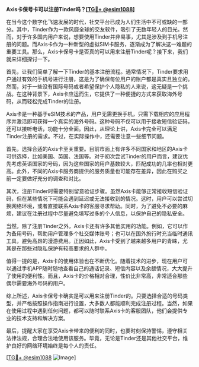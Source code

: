 **Axis卡保号卡可以注册Tinder吗？[[TG💪+ @esim1088](https://t.me/s/esim1088)]**

在当今这个数字化飞速发展的时代，社交平台已成为人们生活中不可或缺的一部分。其中，Tinder作为一款风靡全球的交友软件，吸引了无数年轻人的目光。然而，对于许多国内用户来说，想要使用Tinder并非易事，尤其是涉及到手机号注册的问题。而Axis卡作为一种新型的虚拟SIM卡服务，逐渐成为了解决这一难题的重要工具。那么，Axis卡保号卡是否真的可以用来注册Tinder呢？接下来，我们就来详细探讨一下。

首先，让我们简单了解一下Tinder的基本注册流程。通常情况下，Tinder要求用户通过有效的手机号进行注册，这是为了确保每位用户的账户都是真实且独立的。然而，对于一些没有国际号码或者希望保护个人隐私的人来说，这无疑是一个挑战。在这种背景下，Axis卡应运而生，它提供了一种便捷的方式来获取海外号码，从而轻松完成Tinder的注册。

Axis卡是一种基于eSIM技术的产品，用户无需更换手机，只需下载相应的应用程序并激活即可获得一个真实的海外号码。这种号码不仅可以用于接收短信验证码，还可以接听电话，功能十分全面。因此，从理论上讲，Axis卡完全可以满足Tinder注册的需求。不过，在实际操作中，还需要注意一些细节问题。

首先，选择合适的Axis卡至关重要。目前市面上有许多不同国家和地区的Axis卡可供选择，比如美国、英国、法国等。对于初次尝试Tinder的用户而言，建议优先考虑英语国家的号码，因为这些国家的用户基数较大，匹配成功的几率也相对更高。此外，不同的Axis卡服务商提供的服务质量也可能存在差异，因此在购买之前一定要做好充分的调查和对比。

其次，注册Tinder时需要特别留意验证步骤。虽然Axis卡能够正常接收短信验证码，但在某些情况下可能会遇到延迟或无法接收到的情况。这时，用户可以尝试切换网络环境，或者直接联系Axis卡的客服寻求帮助。同时，为了避免不必要的麻烦，建议在注册过程中尽量避免填写过多的个人信息，以保护自己的隐私安全。

当然，除了注册Tinder之外，Axis卡还有许多其他实用的功能。例如，它可以作为备用号码，帮助用户管理多个社交媒体账号；也可以在国外旅行时充当临时通讯工具，避免高昂的漫游费用。正因如此，Axis卡受到了越来越多用户的青睐，尤其是在那些对隐私保护有较高要求的人群中。

值得一提的是，Axis卡的使用体验也在不断优化。随着技术的进步，现在用户可以通过手机APP随时随地查看自己的通话记录、短信内容以及余额情况，大大提升了使用的便利性。而且，Axis卡的价格相对合理，性价比非常高，非常适合那些偶尔需要海外号码的用户。

综上所述，Axis卡保号卡确实是可以用来注册Tinder的。只要选择合适的号码类型，并严格按照操作指南进行设置，大多数人都能顺利完成注册过程。当然，如果在使用过程中遇到任何问题，都可以随时联系Axis卡的客服团队，他们会提供专业的技术支持和解决方案。

最后，提醒大家在享受Axis卡带来的便利的同时，也要时刻保持警惕，遵守相关法律法规，合理合法地使用该服务。毕竟，无论是Tinder还是其他社交平台，维护良好的网络环境始终是每个人的责任。

[[TG💪+ @esim1088](https://t.me/s/esim1088) ![Image](https://i.postimg.cc/4NQfJmqS/Snipaste-2025-05-13-00-14-12.png)]